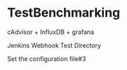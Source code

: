 # TestBenchmarking

cAdvisor + InfluxDB + grafana

Jenkins Webhook Test Directory

Set the configuration file#3

